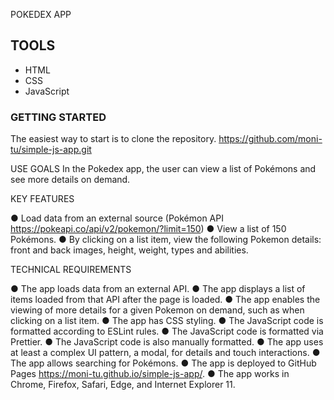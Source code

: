
POKEDEX APP

## TOOLS
- HTML
- CSS
- JavaScript

### GETTING STARTED
The easiest way to start is to clone the repository.
https://github.com/moni-tu/simple-js-app.git

USE GOALS
In the Pokedex app, the user can view a list of Pokémons and see more details on demand.

KEY FEATURES

● Load data from an external source (Pokémon API https://pokeapi.co/api/v2/pokemon/?limit=150)
● View a list of 150 Pokémons.
● By clicking on a list item, view the following Pokemon details: front and back images, height, weight, types and abilities.

TECHNICAL REQUIREMENTS

● The app loads data from an external API.
● The app displays a list of items loaded from that API after the page is loaded.
● The app enables the viewing of more details for a given Pokemon on demand, such as when clicking on a list item.
● The app has CSS styling.
● The JavaScript code is formatted according to ESLint rules.
● The JavaScript code is formatted via Prettier.
● The JavaScript code is also manually formatted.
● The app uses at least a complex UI pattern, a modal, for details and touch interactions.
● The app allows searching for Pokémons.
● The app is deployed to GitHub Pages https://moni-tu.github.io/simple-js-app/.
● The app works in Chrome, Firefox, Safari, Edge, and Internet Explorer 11.

